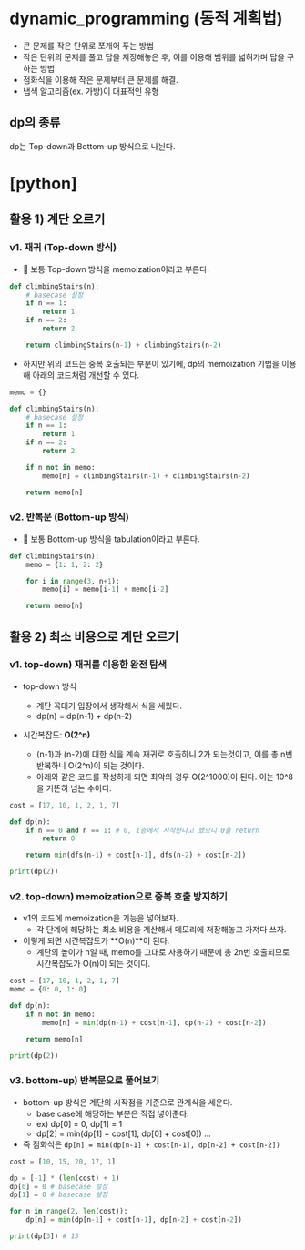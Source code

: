 # dynamic_programming (동적 계획법)

- 큰 문제를 작은 단위로 쪼개어 푸는 방법
- 작은 단위의 문제를 풀고 답을 저장해놓은 후, 이를 이용해 범위를 넓혀가며 답을 구하는 방법
- 점화식을 이용해 작은 문제부터 큰 문제를 해결.
- 냅색 알고리즘(ex. 가방)이 대표적인 유형

## dp의 종류

dp는 Top-down과 Bottom-up 방식으로 나뉜다.

# [python]

## 활용 1) 계단 오르기

### v1. 재귀 (Top-down 방식)

- 🧐 보통 Top-down 방식을 memoization이라고 부른다.

```py
def climbingStairs(n):
    # basecase 설정
    if n == 1:
        return 1
    if n == 2:
        return 2

    return climbingStairs(n-1) + climbingStairs(n-2)
```

- 하지만 위의 코드는 중복 호출되는 부분이 있기에, dp의 memoization 기법을 이용해 아래의 코드처럼 개선할 수 있다.

```py
memo = {}

def climbingStairs(n):
    # basecase 설정
    if n == 1:
        return 1
    if n == 2:
        return 2

    if n not in memo:
        memo[n] = climbingStairs(n-1) + climbingStairs(n-2)

    return memo[n]
```

### v2. 반복문 (Bottom-up 방식)

- 🧐 보통 Bottom-up 방식을 tabulation이라고 부른다.

```py
def climbingStairs(n):
    memo = {1: 1, 2: 2}

    for i in range(3, n+1):
        memo[i] = memo[i-1] + memo[i-2]

    return memo[n]
```

## 활용 2) 최소 비용으로 계단 오르기

### v1. top-down) 재귀를 이용한 완전 탐색

- top-down 방식

  - 계단 꼭대기 입장에서 생각해서 식을 세웠다.
  - dp(n) = dp(n-1) + dp(n-2)

- 시간복잡도: **O(2^n)**
  - (n-1)과 (n-2)에 대한 식을 계속 재귀로 호출하니 2가 되는것이고, 이를 총 n번 반복하니 O(2^n)이 되는 것이다.
  - 아래와 같은 코드를 작성하게 되면 최악의 경우 O(2^1000)이 된다. 이는 10^8을 거뜬히 넘는 수이다.

```py
cost = [17, 10, 1, 2, 1, 7]

def dp(n):
    if n == 0 and n == 1: # 0, 1층에서 시작한다고 했으니 0을 return
        return 0

    return min(dfs(n-1) + cost[n-1], dfs(n-2) + cost[n-2])

print(dp(2))
```

### v2. top-down) memoization으로 중복 호출 방지하기

- v1의 코드에 memoization을 기능을 넣어보자.
  - 각 단계에 해당하는 최소 비용을 계산해서 메모리에 저장해놓고 가져다 쓰자.
- 이렇게 되면 시간복잡도가 **O(n)**이 된다.
  - 계단의 높이가 n일 때, memo를 그대로 사용하기 때문에 총 2n번 호출되므로 시간복잡도가 O(n)이 되는 것이다.

```py
cost = [17, 10, 1, 2, 1, 7]
memo = {0: 0, 1: 0}

def dp(n):
    if n not in memo:
        memo[n] = min(dp(n-1) + cost[n-1], dp(n-2) + cost[n-2])

    return memo[n]

print(dp(2))
```

### v3. bottom-up) 반복문으로 풀어보기

- bottom-up 방식은 계단의 시작점을 기준으로 관계식을 세운다.
  - base case에 해당하는 부분은 직접 넣어준다.
  - ex) dp[0] = 0, dp[1] = 1
  - dp[2] = min(dp[1] + cost[1], dp[0] + cost[0]) ...
- 즉 점화식은 `dp[n] = min(dp[n-1] + cost[n-1], dp[n-2] + cost[n-2])`

```py
cost = [10, 15, 20, 17, 1]

dp = [-1] * (len(cost) + 1)
dp[0] = 0 # basecase 설정
dp[1] = 0 # basecase 설정

for n in range(2, len(cost)):
    dp[n] = min(dp[n-1] + cost[n-1], dp[n-2] + cost[n-2])

print(dp[3]) # 15
```
